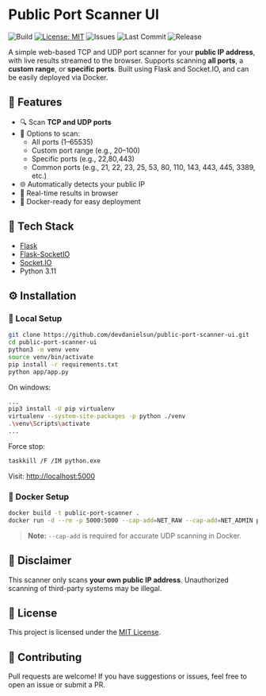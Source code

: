 # Public Port Scanner UI

![Build](https://github.com/devdanielsun/public-port-scanner-ui/actions/workflows/docker-image.yml/badge.svg)
[![License: MIT](https://img.shields.io/badge/License-MIT-yellow.svg)](LICENSE)
![Issues](https://img.shields.io/github/issues/devdanielsun/public-port-scanner-ui)
![Last Commit](https://img.shields.io/github/last-commit/devdanielsun/public-port-scanner-ui?style=flat-square)
![Release](https://img.shields.io/github/v/release/devdanielsun/public-port-scanner-ui?label=last%20published)

A simple web-based TCP and UDP port scanner for your **public IP address**, with live results streamed to the browser. Supports scanning **all ports**, a **custom range**, or **specific ports**. Built using Flask and Socket.IO, and can be easily deployed via Docker.

## 🚀 Features

- 🔍 Scan **TCP and UDP ports**
- 🎯 Options to scan:
  - All ports (1–65535)
  - Custom port range (e.g., 20–100)
  - Specific ports (e.g., 22,80,443)
  - Common ports (e.g., 21, 22, 23, 25, 53, 80, 110, 143, 443, 445, 3389, etc.)
- 🌐 Automatically detects your public IP
- 📡 Real-time results in browser
- 🐳 Docker-ready for easy deployment

## 🧱 Tech Stack

- [Flask](https://flask.palletsprojects.com/)
- [Flask-SocketIO](https://flask-socketio.readthedocs.io/)
- [Socket.IO](https://socket.io/)
- Python 3.11

## ⚙️ Installation

### 🔧 Local Setup

```bash
git clone https://github.com/devdanielsun/public-port-scanner-ui.git
cd public-port-scanner-ui
python3 -m venv venv
source venv/bin/activate
pip install -r requirements.txt
python app/app.py
```

On windows:

```bash
...
pip3 install -U pip virtualenv
virtualenv --system-site-packages -p python ./venv
.\venv\Scripts\activate
...
```

Force stop:
```bash
taskkill /F /IM python.exe
```

Visit: [http://localhost:5000](http://localhost:5000)

### 🐳 Docker Setup

```bash
docker build -t public-port-scanner .
docker run -d --rm -p 5000:5000 --cap-add=NET_RAW --cap-add=NET_ADMIN public-port-scanner
```

> **Note:** `--cap-add` is required for accurate UDP scanning in Docker.


## 🔐 Disclaimer

This scanner only scans **your own public IP address**. Unauthorized scanning of third-party systems may be illegal.

## 📄 License

This project is licensed under the [MIT License](LICENSE).

## 🤝 Contributing

Pull requests are welcome! If you have suggestions or issues, feel free to open an issue or submit a PR.